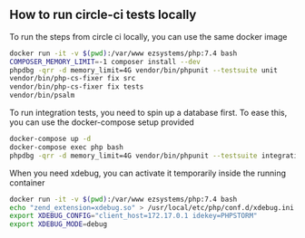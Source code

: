 ## How to run circle-ci tests locally

To run the steps from circle ci locally, you can use the same docker image
```bash
docker run -it -v $(pwd):/var/www ezsystems/php:7.4 bash
COMPOSER_MEMORY_LIMIT=-1 composer install --dev
phpdbg -qrr -d memory_limit=4G vendor/bin/phpunit --testsuite unit
vendor/bin/php-cs-fixer fix src
vendor/bin/php-cs-fixer fix tests
vendor/bin/psalm
```

To run integration tests, you need to spin up a database first. To ease this, you can use the docker-compose setup provided
```bash
docker-compose up -d
docker-compose exec php bash
phpdbg -qrr -d memory_limit=4G vendor/bin/phpunit --testsuite integration
```

When you need xdebug, you can activate it temporarily inside the running container
```bash
docker run -it -v $(pwd):/var/www ezsystems/php:7.4 bash
echo "zend_extension=xdebug.so" > /usr/local/etc/php/conf.d/xdebug.ini
export XDEBUG_CONFIG="client_host=172.17.0.1 idekey=PHPSTORM"
export XDEBUG_MODE=debug
```
